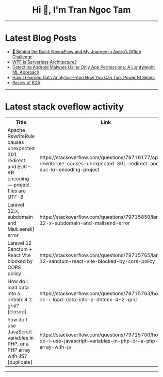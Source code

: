 <h1 align="center">Hi 👋, I'm Tran Ngoc Tam</h1>

---

# Latest Blog Posts 
<!-- BLOG-POST-LIST:START -->
- [🧩 Behind the Build: NexusFlow and My Journey in Axero’s Office Challenge](https://dev.to/mohamednizzad/behind-the-build-nexusflow-and-my-journey-in-axeros-office-challenge-5gnk)
- [WTF is Serverless Architecture?](https://dev.to/dailybugle33/wtf-is-serverless-architecture-2h82)
- [Detecting Android Malware Using Only App Permissions: A Lightweight ML Approach](https://dev.to/naresh_82de734ade4c1c66d9/detecting-android-malware-using-only-app-permissions-a-lightweight-ml-approach-1cb9)
- [How I Learned Data Analytics—And How You Can Too. Power BI Series](https://dev.to/chinemerem_okpara_9f0dbbc/how-i-learned-data-analytics-and-how-you-can-too-power-bi-series-1cmo)
- [Basics of EDA](https://dev.to/raman_butta/basics-of-eda-11fe)
<!-- BLOG-POST-LIST:END -->

---

# Latest stack oveflow activity
<table>
  <tr><th>Title</th><th>Link</th></tr>
  <!-- STACKOVERFLOW:START --><tr><td>Apache RewriteRule causes unexpected 301 redirect and EUC-KR encoding — project files are UTF-8</td><td>https://stackoverflow.com/questions/79716177/apache-rewriterule-causes-unexpected-301-redirect-and-euc-kr-encoding-project</td></tr><tr><td>Laravel 12.x, subdomain and Mail::send&lpar;&rpar; error</td><td>https://stackoverflow.com/questions/79715850/laravel-12-x-subdomain-and-mailsend-error</td></tr><tr><td>Laravel 12 Sanctum + React Vite blocked by CORS policy</td><td>https://stackoverflow.com/questions/79715765/laravel-12-sanctum-react-vite-blocked-by-cors-policy</td></tr><tr><td>How do I load data into a dhtmlx 4.2 grid? [closed]</td><td>https://stackoverflow.com/questions/79715763/how-do-i-load-data-into-a-dhtmlx-4-2-grid</td></tr><tr><td>how do I use JavaScript variables in PHP, or a PHP array with JS? [duplicate]</td><td>https://stackoverflow.com/questions/79715700/how-do-i-use-javascript-variables-in-php-or-a-php-array-with-js</td></tr><!-- STACKOVERFLOW:END -->
</table>

---


